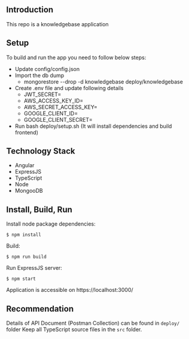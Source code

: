 ## Introduction
This repo is a knowledgebase application

## Setup
To build and run the app you need to follow below steps:
* Update config/config.json
* Import the db dump
    * mongorestore --drop -d knowledgebase deploy/knowledgebase
* Create .env file and update following details
    * JWT_SECRET=
    * AWS_ACCESS_KEY_ID=
    * AWS_SECRET_ACCESS_KEY=
    * GOOGLE_CLIENT_ID=
    * GOOGLE_CLIENT_SECRET=
* Run bash deploy/setup.sh (It will install dependencies and build frontend)

## Technology Stack

* Angular
* ExpressJS
* TypeScript
* Node
* MongooDB

## Install, Build, Run

Install node package dependencies:

`$ npm install`

Build:

`$ npm run build`

Run ExpressJS server:

`$ npm start`

Application is accessible on https://localhost:3000/

## Recommendation

Details of API Document (Postman Collection) can be found in `deploy/` folder
Keep all TypeScript source files in the `src` folder.
